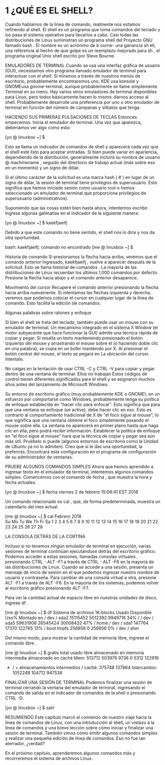 # 1 ¿QUÉ ES EL SHELL?

Cuando hablamos de la línea de comando, realmente nos estamos refiriendo al shell. El shell es un programa que toma comandos del teclado y los pasa al sistema operativo para llevarlos a cabo. Casi todas las distribuciones de Linux suministran un programa shell del Proyecto GNU llamado bash . El nombre es un acrónimo de b ourne- una ganancia sh ell, una referencia al hecho de que golpe es un reemplazo mejorado para sh , el programa original Unix shell escrito por Steve Bourne.

EMULADORES DE TERMINAL
Cuando se usa una interfaz gráfica de usuario (GUI), necesitamos otro programa llamado emulador de terminal para interactuar con el shell. Si miramos a través de nuestros menús de escritorio, probablemente encontraremos uno. KDE usa konsole y GNOMEusa gnome-terminal, aunque probablemente se llame simplemente Terminal en su menú. Hay varios otros emuladores de terminal disponibles para Linux, pero todos básicamente hacen lo mismo: darnos acceso al shell. Probablemente desarrolle una preferencia por uno u otro emulador de terminal en función del número de campanas y silbatos que tenga.

HACIENDO SUS PRIMERAS PULSACIONES DE TECLAS
Entonces empecemos. Inicia el emulador de terminal. Una vez que aparezca, deberíamos ver algo como esto:

[yo @ linuxbox ~] $

Esto se llama un indicador de comandos de shell y aparecerá cada vez que el shell esté listo para aceptar entradas. Si bien puede variar en apariencia, dependiendo de la distribución, generalmente incluirá su nombre de usuario @ machinename , seguido del directorio de trabajo actual (más sobre eso en un momento) y un signo de dólar.

Si el último carácter de la solicitud es una marca hash ( # ) en lugar de un signo de dólar, la sesión de terminal tiene privilegios de superusuario. Esto significa que hemos iniciado sesión como usuario root o hemos seleccionado un emulador de terminal que proporciona privilegios de superusuario (administrativos).

Suponiendo que las cosas estén bien hasta ahora, intentemos escribir. Ingrese algunas galimatías en el indicador de la siguiente manera:

[yo @ linuxbox ~] $ kaekfjaeifj

Debido a que este comando no tiene sentido, el shell nos lo dice y nos da otra oportunidad.

bash: kaekfjaeifj: comando no encontrado
[me @ linuxbox ~] $

Historia de comando
Si presionamos la flecha hacia arriba, veremos que el comando anterior ingresado, kaekfjaeifj , vuelve a aparecer después de la solicitud. Esto se llama historial de comandos . La mayoría de las distribuciones de Linux recuerdan los últimos 1,000 comandos por defecto. Presione la flecha hacia abajo y el comando anterior desaparece.

Movimiento del cursor
Recupere el comando anterior presionando la flecha hacia arriba nuevamente. Si intentamos las flechas izquierda y derecha, veremos que podemos colocar el cursor en cualquier lugar de la línea de comando. Esto facilita la edición de comandos.

Algunas palabras sobre ratones y enfoque

Si bien el shell se trata del teclado, también puede usar un mouse con su emulador de terminal. Un mecanismo integrado en el sistema X Window (el motor subyacente que hace funcionar la GUI) admite una técnica rápida de copiar y pegar. Si resalta un texto manteniendo presionado el botón izquierdo del mouse y arrastrando el mouse sobre él (o haciendo doble clic en una palabra), se copia en un búfer mantenido por X. Al presionar el botón central del mouse, el texto se pegará en La ubicación del cursor. Intentalo.

No caigas en la tentación de usar CTRL -C y CTRL -V para copiar y pegar dentro de una ventana de terminal. Ellos no trabajan Estos códigos de control tienen diferentes significados para el shell y se asignaron muchos años antes del lanzamiento de Microsoft Windows.

Su entorno de escritorio gráfico (muy probablemente KDE o GNOME), en un esfuerzo por comportarse como Windows, probablemente tenga su política de enfoque establecida en "hacer clic para enfocar". Esto significa que para que una ventana se enfoque (se active), debe hacer clic en eso. Esto es contrario al comportamiento tradicional de X de "el foco sigue al mouse", lo que significa que una ventana obtiene el foco simplemente pasando el mouse sobre ella. La ventana no aparecerá en primer plano hasta que haga clic en ella, pero podrá recibir información. Establecer la política de enfoque en "el foco sigue al mouse" hará que la técnica de copiar y pegar sea aún más útil. Pruébelo si puede (algunos entornos de escritorio como la Unidad de Ubuntu ya no lo admiten). Creo que si le das una oportunidad, la preferirás. Encontrará esta configuración en el programa de configuración de su administrador de ventanas.

PRUEBE ALGUNOS COMANDOS SIMPLES
Ahora que hemos aprendido a ingresar texto en el emulador de terminal, intentemos algunos comandos simples. Comencemos con el comando de fecha , que muestra la hora y fecha actuales.

[yo @ linuxbox ~] $ fecha
viernes 2 de febrero 15:09:41 EST 2018

Un comando relacionado es cal , que, de forma predeterminada, muestra un calendario del mes actual.

[me @ linuxbox ~] $ cal
    Febrero 2018   
Su Mo Tu We Th Fr Sa
             1 2 3
 4 5 6 7 8 9 10
11 12 13 14 15 16 17
18 19 20 21 22 23 24
25 26 27 28      

LA CONSOLA DETRÁS DE LA CORTINA

Incluso si no tenemos ningún emulador de terminal en ejecución, varias sesiones de terminal continúan ejecutándose detrás del escritorio gráfico. Podemos acceder a estas sesiones, llamadas consolas virtuales , presionando CTRL - ALT -F1 a través de CTRL - ALT -F6 en la mayoría de las distribuciones de Linux. Cuando se accede a una sesión, presenta un mensaje de inicio de sesión en el que podemos ingresar nuestro nombre de usuario y contraseña. Para cambiar de una consola virtual a otra, presione ALT -F1 a través de ALT -F6. En la mayoría de los sistemas, podemos volver al escritorio gráfico presionando ALT -F7.

Para ver la cantidad actual de espacio libre en nuestras unidades de disco, ingrese df .

[me @ linuxbox ~] $ df
Sistema de archivos 1K-blocks Usado Disponible Uso% Montado en
/ dev / sda2 15115452 5012392 9949716 34% /
/ dev / sda5 59631908 26545424 30008432 47% / home
/ dev / sda1 147764 17370 122765 13% / boot
tmpfs 256856 0 256856 0% / dev / shm

Del mismo modo, para mostrar la cantidad de memoria libre, ingrese el comando libre .

[me @ linuxbox ~] $ gratis
         total usado libre almacenado en
memoria intermedia almacenado en caché Mem: 513712 503976 9736 0 5312 122916
- / + almacenamientos intermedios / caché: 375748 137964
Intercambio: 1052248 104712 947536

FINALIZAR UNA SESIÓN DE TERMINAL
Podemos finalizar una sesión de terminal cerrando la ventana del emulador de terminal, ingresando el comando de salida en el indicador de comandos de la shell o presionando CTRL -D.

[yo @ linuxbox ~] $ salir

RESUMIENDO
Este capítulo marcó el comienzo de nuestro viaje hacia la línea de comandos de Linux, con una introducción al shell, un vistazo a la línea de comandos y una breve lección sobre cómo iniciar y finalizar una sesión de terminal. También vimos cómo emitir algunos comandos simples y realizar una pequeña edición de línea de comandos. Eso no fue tan aterrador, ¿verdad?

En el próximo capítulo, aprenderemos algunos comandos más y recorreremos el sistema de archivos Linux.
